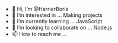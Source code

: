 - 👋 Hi, I’m @HarrierBoris
- 👀 I’m interested in ... Making projects
- 🌱 I’m currently learning ... JavaScript
- 💞️ I’m looking to collaborate on ... Node.js
- 📫 How to reach me ...

<!---
HarrierBoris/HarrierBoris is a ✨ special ✨ repository because its `README.md` (this file) appears on your GitHub profile.
You can click the Preview link to take a look at your changes.
--->
